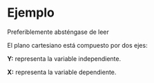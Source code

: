 # Ejemplo
Preferiblemente absténgase de leer

El plano cartesiano está compuesto por dos ejes:

**Y:** representa la variable independiente.

**X:** representa la variable dependiente. 
